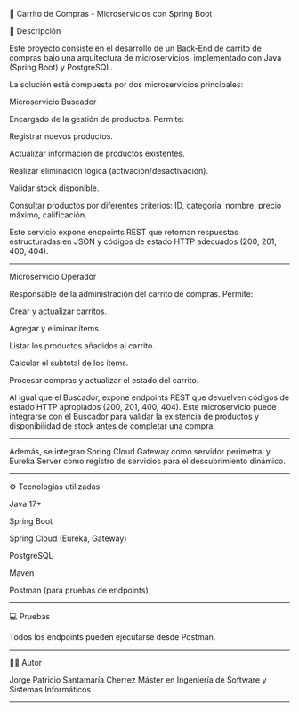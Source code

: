 🛒 Carrito de Compras - Microservicios con Spring Boot

📌 Descripción

Este proyecto consiste en el desarrollo de un Back-End de carrito de compras bajo una arquitectura de microservicios, implementado con Java (Spring Boot) y PostgreSQL.

La solución está compuesta por dos microservicios principales:

Microservicio Buscador

Encargado de la gestión de productos. Permite:

Registrar nuevos productos.

Actualizar información de productos existentes.

Realizar eliminación lógica (activación/desactivación).

Validar stock disponible.

Consultar productos por diferentes criterios: ID, categoría, nombre, precio máximo, calificación.


Este servicio expone endpoints REST que retornan respuestas estructuradas en JSON y códigos de estado HTTP adecuados (200, 201, 400, 404).


---

Microservicio Operador

Responsable de la administración del carrito de compras. Permite:

Crear y actualizar carritos.

Agregar y eliminar ítems.

Listar los productos añadidos al carrito.

Calcular el subtotal de los ítems.

Procesar compras y actualizar el estado del carrito.

Al igual que el Buscador, expone endpoints REST que devuelven códigos de estado HTTP apropiados (200, 201, 400, 404).
Este microservicio puede integrarse con el Buscador para validar la existencia de productos y disponibilidad de stock antes de completar una compra.

---

Además, se integran Spring Cloud Gateway como servidor perimetral y Eureka Server como registro de servicios para el descubrimiento dinámico.


---


⚙️ Tecnologías utilizadas

Java 17+

Spring Boot

Spring Cloud (Eureka, Gateway)

PostgreSQL

Maven

Postman (para pruebas de endpoints)

---

💻 Pruebas

Todos los endpoints pueden ejecutarse desde Postman.

---

👨‍💻 Autor

Jorge Patricio Santamaría Cherrez
Máster en Ingeniería de Software y Sistemas Informáticos


---

